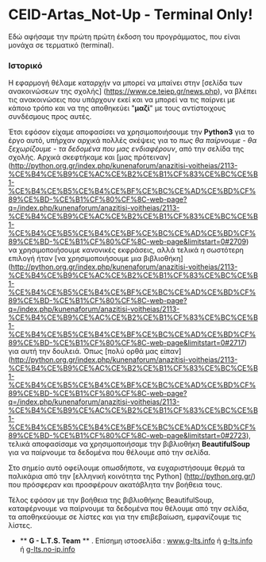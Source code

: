 # CEID-Artas_Not-Up - Terminal Only!

Εδώ αφήσαμε την πρώτη πρώτη έκδοση του προγράμματος, που είναι μονάχα σε τερματικό (terminal).

### Ιστορικό

Η εφαρμογή θέλαμε καταρχήν να μπορεί να μπαίνει στην [σελίδα των ανακοινώσεων της σχολής] (https://www.ce.teiep.gr/news.php), να βλέπει τις ανακοινώσεις που υπάρχουν εκεί και να μπορεί να τις παίρνει με κάποιο τρόπο και να της αποθηκεύει "**μαζί**" με τους αντίστοιχους συνδέσμους προς αυτές.

Έτσι εφόσον είχαμε αποφασίσει να χρησιμοποιήσουμε την **Python3** για το έργο αυτό, υπήρχαν αρχικά πολλές σκέψεις για το _πως θα παίρνουμε - θα ξεχωρίζουμε - τα δεδομένα που μας ενδιαφέρουν_, από την σελίδα της σχολής. Αρχικά σκεφτήκαμε και [μας πρότειναν] (http://python.org.gr/index.php/kunenaforum/anazitisi-voitheias/2113-%CE%B4%CE%B9%CE%AC%CE%B2%CE%B1%CF%83%CE%BC%CE%B1-%CE%B4%CE%B5%CE%B4%CE%BF%CE%BC%CE%AD%CE%BD%CF%89%CE%BD-%CE%B1%CF%80%CF%8C-web-page?q=/index.php/kunenaforum/anazitisi-voitheias/2113-%CE%B4%CE%B9%CE%AC%CE%B2%CE%B1%CF%83%CE%BC%CE%B1-%CE%B4%CE%B5%CE%B4%CE%BF%CE%BC%CE%AD%CE%BD%CF%89%CE%BD-%CE%B1%CF%80%CF%8C-web-page&limitstart=0#2709) να χρησιμοποιήσουμε κανονικές εκφράσεις, αλλά τελικά η σωστότερη επιλογή ήταν [να χρησιμοποιήσουμε μια βιβλιοθήκη] (http://python.org.gr/index.php/kunenaforum/anazitisi-voitheias/2113-%CE%B4%CE%B9%CE%AC%CE%B2%CE%B1%CF%83%CE%BC%CE%B1-%CE%B4%CE%B5%CE%B4%CE%BF%CE%BC%CE%AD%CE%BD%CF%89%CE%BD-%CE%B1%CF%80%CF%8C-web-page?q=/index.php/kunenaforum/anazitisi-voitheias/2113-%CE%B4%CE%B9%CE%AC%CE%B2%CE%B1%CF%83%CE%BC%CE%B1-%CE%B4%CE%B5%CE%B4%CE%BF%CE%BC%CE%AD%CE%BD%CF%89%CE%BD-%CE%B1%CF%80%CF%8C-web-page&limitstart=0#2717) για αυτή την δουλειά. Όπως [πολύ ορθά μας είπαν] (http://python.org.gr/index.php/kunenaforum/anazitisi-voitheias/2113-%CE%B4%CE%B9%CE%AC%CE%B2%CE%B1%CF%83%CE%BC%CE%B1-%CE%B4%CE%B5%CE%B4%CE%BF%CE%BC%CE%AD%CE%BD%CF%89%CE%BD-%CE%B1%CF%80%CF%8C-web-page?q=/index.php/kunenaforum/anazitisi-voitheias/2113-%CE%B4%CE%B9%CE%AC%CE%B2%CE%B1%CF%83%CE%BC%CE%B1-%CE%B4%CE%B5%CE%B4%CE%BF%CE%BC%CE%AD%CE%BD%CF%89%CE%BD-%CE%B1%CF%80%CF%8C-web-page&limitstart=0#2723), τελικά αποφασίσαμε να χρησιμοποιήσαμε την βιβλιοθήκη **BeautifulSoup** για να παίρνουμε τα δεδομένα που θέλουμε από την σελίδα.

Στο σημείο αυτό οφείλουμε οπωσδήποτε, να ευχαριστήσουμε θερμά τα παλικάρια από την [ελληνική κοινότητα της Python] (http://python.org.gr/) που πρόσφεραν και προσφέρουν ακατάβλητα την βοήθεια τους. 

Τέλος εφόσον με την βοήθεια της βιβλιοθήκης BeautifulSoup, καταφέρνουμε να παίρνουμε τα δεδομένα που θέλουμε από την σελίδα, τα αποθηκεύουμε σε λίστες και για την επιβεβαίωση, εμφανίζουμε τις λίστες.



* ** **G - L.T.S. Team** ** .  Επίσημη ιστοσελίδα :   www.g-lts.info  ή  [g-lts.info](http://g-lts.info)  ή  [g-lts.no-ip.info](http://g-lts.no-ip.info)

